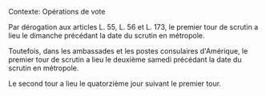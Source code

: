 Contexte: Opérations de vote

Par dérogation aux articles L. 55, L. 56 et L. 173, le premier tour de scrutin a lieu le dimanche précédant la date du scrutin en métropole.

Toutefois, dans les ambassades et les postes consulaires d'Amérique, le premier tour de scrutin a lieu le deuxième samedi précédant la date du scrutin en métropole.

Le second tour a lieu le quatorzième jour suivant le premier tour.